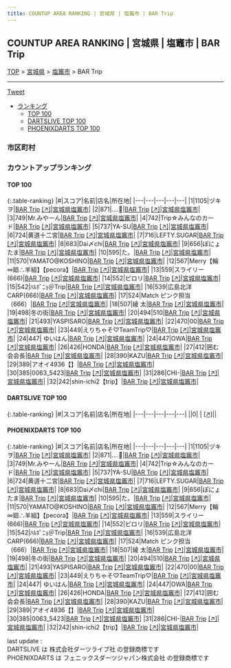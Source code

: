 ```yaml
---
title: COUNTUP AREA RANKING | 宮城県 | 塩竈市 | BAR Trip
---
```

## COUNTUP AREA RANKING | 宮城県 | 塩竈市 | BAR Trip

[TOP](/darts/rank/) > [宮城県](/darts/rank/宮城県/) > [塩竈市](/darts/rank/宮城県/塩竈市/) > BAR Trip

___

<a href="https://twitter.com/share?ref_src=twsrc%5Etfw" data-text="COUNTUP AREA RANKING | 宮城県塩竈市BAR Trip" class="twitter-share-button" data-hashtags="DARTSLIVE,PHOENIXDARTS,darts,ダーツ" data-show-count="false">Tweet</a>

* [ランキング](#カウントアップランキング)
    * [TOP 100](#top-100)
    * [DARTSLIVE TOP 100](#dartslive-top-100)
    * [PHOENIXDARTS TOP 100](#phoenixdarts-top-100)

### 市区町村

<ul>

</ul>

### カウントアップランキング

#### TOP 100



{:.table-ranking}
|#|スコア|名前|店名|所在地|
|---|---|---|---|---|
|1|1105|<span class="rank-name-pd">ヅキヲ</span>|<a href="/darts/rank/shops/10399.html">BAR Trip</a> <a href="https://vs.phoenixdarts.com/jp/shop/shopDetailInfo/s_10399?s_seq=10399">[↗]</a>|<a href="/darts/rank/宮城県/塩竈市">宮城県塩竈市</a>|
|2|871|<span class="rank-name-pd">....🐤</span>|<a href="/darts/rank/shops/10399.html">BAR Trip</a> <a href="https://vs.phoenixdarts.com/jp/shop/shopDetailInfo/s_10399?s_seq=10399">[↗]</a>|<a href="/darts/rank/宮城県/塩竈市">宮城県塩竈市</a>|
|3|749|<span class="rank-name-pd">Mr.みやーん</span>|<a href="/darts/rank/shops/10399.html">BAR Trip</a> <a href="https://vs.phoenixdarts.com/jp/shop/shopDetailInfo/s_10399?s_seq=10399">[↗]</a>|<a href="/darts/rank/宮城県/塩竈市">宮城県塩竈市</a>|
|4|742|<span class="rank-name-pd">Trip☆みんなのカード</span>|<a href="/darts/rank/shops/10399.html">BAR Trip</a> <a href="https://vs.phoenixdarts.com/jp/shop/shopDetailInfo/s_10399?s_seq=10399">[↗]</a>|<a href="/darts/rank/宮城県/塩竈市">宮城県塩竈市</a>|
|5|737|<span class="rank-name-pd">YA-SU</span>|<a href="/darts/rank/shops/10399.html">BAR Trip</a> <a href="https://vs.phoenixdarts.com/jp/shop/shopDetailInfo/s_10399?s_seq=10399">[↗]</a>|<a href="/darts/rank/宮城県/塩竈市">宮城県塩竈市</a>|
|6|724|<span class="rank-name-pd">黄道十二宮</span>|<a href="/darts/rank/shops/10399.html">BAR Trip</a> <a href="https://vs.phoenixdarts.com/jp/shop/shopDetailInfo/s_10399?s_seq=10399">[↗]</a>|<a href="/darts/rank/宮城県/塩竈市">宮城県塩竈市</a>|
|7|716|<span class="rank-name-pd">LEFTY.SUGAR</span>|<a href="/darts/rank/shops/10399.html">BAR Trip</a> <a href="https://vs.phoenixdarts.com/jp/shop/shopDetailInfo/s_10399?s_seq=10399">[↗]</a>|<a href="/darts/rank/宮城県/塩竈市">宮城県塩竈市</a>|
|8|683|<span class="rank-name-pd">Dai〆chi</span>|<a href="/darts/rank/shops/10399.html">BAR Trip</a> <a href="https://vs.phoenixdarts.com/jp/shop/shopDetailInfo/s_10399?s_seq=10399">[↗]</a>|<a href="/darts/rank/宮城県/塩竈市">宮城県塩竈市</a>|
|9|656|<span class="rank-name-pd">ぽにょたま</span>|<a href="/darts/rank/shops/10399.html">BAR Trip</a> <a href="https://vs.phoenixdarts.com/jp/shop/shopDetailInfo/s_10399?s_seq=10399">[↗]</a>|<a href="/darts/rank/宮城県/塩竈市">宮城県塩竈市</a>|
|10|595|<span class="rank-name-pd">た。</span>|<a href="/darts/rank/shops/10399.html">BAR Trip</a> <a href="https://vs.phoenixdarts.com/jp/shop/shopDetailInfo/s_10399?s_seq=10399">[↗]</a>|<a href="/darts/rank/宮城県/塩竈市">宮城県塩竈市</a>|
|11|570|<span class="rank-name-pd">YAMATO@KOSHINO</span>|<a href="/darts/rank/shops/10399.html">BAR Trip</a> <a href="https://vs.phoenixdarts.com/jp/shop/shopDetailInfo/s_10399?s_seq=10399">[↗]</a>|<a href="/darts/rank/宮城県/塩竈市">宮城県塩竈市</a>|
|12|567|<span class="rank-name-pd">Merry【輪∞廻∴羊組】【pecora】</span>|<a href="/darts/rank/shops/10399.html">BAR Trip</a> <a href="https://vs.phoenixdarts.com/jp/shop/shopDetailInfo/s_10399?s_seq=10399">[↗]</a>|<a href="/darts/rank/宮城県/塩竈市">宮城県塩竈市</a>|
|13|559|<span class="rank-name-pd">スライリー(666)</span>|<a href="/darts/rank/shops/10399.html">BAR Trip</a> <a href="https://vs.phoenixdarts.com/jp/shop/shopDetailInfo/s_10399?s_seq=10399">[↗]</a>|<a href="/darts/rank/宮城県/塩竈市">宮城県塩竈市</a>|
|14|552|<span class="rank-name-pd">ピロリ</span>|<a href="/darts/rank/shops/10399.html">BAR Trip</a> <a href="https://vs.phoenixdarts.com/jp/shop/shopDetailInfo/s_10399?s_seq=10399">[↗]</a>|<a href="/darts/rank/宮城県/塩竈市">宮城県塩竈市</a>|
|15|542|<span class="rank-name-pd">ﾊﾙﾎﾟﾆｮ＠Trip</span>|<a href="/darts/rank/shops/10399.html">BAR Trip</a> <a href="https://vs.phoenixdarts.com/jp/shop/shopDetailInfo/s_10399?s_seq=10399">[↗]</a>|<a href="/darts/rank/宮城県/塩竈市">宮城県塩竈市</a>|
|16|539|<span class="rank-name-pd">広島北洋CARP(666)</span>|<a href="/darts/rank/shops/10399.html">BAR Trip</a> <a href="https://vs.phoenixdarts.com/jp/shop/shopDetailInfo/s_10399?s_seq=10399">[↗]</a>|<a href="/darts/rank/宮城県/塩竈市">宮城県塩竈市</a>|
|17|524|<span class="rank-name-pd">Match ピンク担当（666）</span>|<a href="/darts/rank/shops/10399.html">BAR Trip</a> <a href="https://vs.phoenixdarts.com/jp/shop/shopDetailInfo/s_10399?s_seq=10399">[↗]</a>|<a href="/darts/rank/宮城県/塩竈市">宮城県塩竈市</a>|
|18|507|<span class="rank-name-pd">綾 太</span>|<a href="/darts/rank/shops/10399.html">BAR Trip</a> <a href="https://vs.phoenixdarts.com/jp/shop/shopDetailInfo/s_10399?s_seq=10399">[↗]</a>|<a href="/darts/rank/宮城県/塩竈市">宮城県塩竈市</a>|
|19|498|<span class="rank-name-pd">冬の街</span>|<a href="/darts/rank/shops/10399.html">BAR Trip</a> <a href="https://vs.phoenixdarts.com/jp/shop/shopDetailInfo/s_10399?s_seq=10399">[↗]</a>|<a href="/darts/rank/宮城県/塩竈市">宮城県塩竈市</a>|
|20|494|<span class="rank-name-pd">510</span>|<a href="/darts/rank/shops/10399.html">BAR Trip</a> <a href="https://vs.phoenixdarts.com/jp/shop/shopDetailInfo/s_10399?s_seq=10399">[↗]</a>|<a href="/darts/rank/宮城県/塩竈市">宮城県塩竈市</a>|
|21|493|<span class="rank-name-pd">YASPISARO</span>|<a href="/darts/rank/shops/10399.html">BAR Trip</a> <a href="https://vs.phoenixdarts.com/jp/shop/shopDetailInfo/s_10399?s_seq=10399">[↗]</a>|<a href="/darts/rank/宮城県/塩竈市">宮城県塩竈市</a>|
|22|470|<span class="rank-name-pd">00</span>|<a href="/darts/rank/shops/10399.html">BAR Trip</a> <a href="https://vs.phoenixdarts.com/jp/shop/shopDetailInfo/s_10399?s_seq=10399">[↗]</a>|<a href="/darts/rank/宮城県/塩竈市">宮城県塩竈市</a>|
|23|449|<span class="rank-name-pd">えりちゃそ♡TeamTrip♡</span>|<a href="/darts/rank/shops/10399.html">BAR Trip</a> <a href="https://vs.phoenixdarts.com/jp/shop/shopDetailInfo/s_10399?s_seq=10399">[↗]</a>|<a href="/darts/rank/宮城県/塩竈市">宮城県塩竈市</a>|
|24|447|<span class="rank-name-pd"> ゆいはん</span>|<a href="/darts/rank/shops/10399.html">BAR Trip</a> <a href="https://vs.phoenixdarts.com/jp/shop/shopDetailInfo/s_10399?s_seq=10399">[↗]</a>|<a href="/darts/rank/宮城県/塩竈市">宮城県塩竈市</a>|
|24|447|<span class="rank-name-pd">OWA</span>|<a href="/darts/rank/shops/10399.html">BAR Trip</a> <a href="https://vs.phoenixdarts.com/jp/shop/shopDetailInfo/s_10399?s_seq=10399">[↗]</a>|<a href="/darts/rank/宮城県/塩竈市">宮城県塩竈市</a>|
|26|426|<span class="rank-name-pd">HONDA</span>|<a href="/darts/rank/shops/10399.html">BAR Trip</a> <a href="https://vs.phoenixdarts.com/jp/shop/shopDetailInfo/s_10399?s_seq=10399">[↗]</a>|<a href="/darts/rank/宮城県/塩竈市">宮城県塩竈市</a>|
|27|412|<span class="rank-name-pd">囲む会会長</span>|<a href="/darts/rank/shops/10399.html">BAR Trip</a> <a href="https://vs.phoenixdarts.com/jp/shop/shopDetailInfo/s_10399?s_seq=10399">[↗]</a>|<a href="/darts/rank/宮城県/塩竈市">宮城県塩竈市</a>|
|28|390|<span class="rank-name-pd">KAZU</span>|<a href="/darts/rank/shops/10399.html">BAR Trip</a> <a href="https://vs.phoenixdarts.com/jp/shop/shopDetailInfo/s_10399?s_seq=10399">[↗]</a>|<a href="/darts/rank/宮城県/塩竈市">宮城県塩竈市</a>|
|29|389|<span class="rank-name-pd">アオイ4936【】</span>|<a href="/darts/rank/shops/10399.html">BAR Trip</a> <a href="https://vs.phoenixdarts.com/jp/shop/shopDetailInfo/s_10399?s_seq=10399">[↗]</a>|<a href="/darts/rank/宮城県/塩竈市">宮城県塩竈市</a>|
|30|385|<span class="rank-name-pd">0063_5423</span>|<a href="/darts/rank/shops/10399.html">BAR Trip</a> <a href="https://vs.phoenixdarts.com/jp/shop/shopDetailInfo/s_10399?s_seq=10399">[↗]</a>|<a href="/darts/rank/宮城県/塩竈市">宮城県塩竈市</a>|
|31|286|<span class="rank-name-pd">CHI-</span>|<a href="/darts/rank/shops/10399.html">BAR Trip</a> <a href="https://vs.phoenixdarts.com/jp/shop/shopDetailInfo/s_10399?s_seq=10399">[↗]</a>|<a href="/darts/rank/宮城県/塩竈市">宮城県塩竈市</a>|
|32|242|<span class="rank-name-pd">shin-ichi2【trip】</span>|<a href="/darts/rank/shops/10399.html">BAR Trip</a> <a href="https://vs.phoenixdarts.com/jp/shop/shopDetailInfo/s_10399?s_seq=10399">[↗]</a>|<a href="/darts/rank/宮城県/塩竈市">宮城県塩竈市</a>|


#### DARTSLIVE TOP 100



{:.table-ranking}
|#|スコア|名前|店名|所在地|
|---|---|---|---|---|
||0|<span class="rank-name-dl"> </span>|<a href="/darts/rank/shops/.html"></a> <a href="">[↗]</a>|<a href="/darts/rank//"></a>|


#### PHOENIXDARTS TOP 100



{:.table-ranking}
|#|スコア|名前|店名|所在地|
|---|---|---|---|---|
|1|1105|<span class="rank-name-pd">ヅキヲ</span>|<a href="/darts/rank/shops/10399.html">BAR Trip</a> <a href="https://vs.phoenixdarts.com/jp/shop/shopDetailInfo/s_10399?s_seq=10399">[↗]</a>|<a href="/darts/rank/宮城県/塩竈市">宮城県塩竈市</a>|
|2|871|<span class="rank-name-pd">....🐤</span>|<a href="/darts/rank/shops/10399.html">BAR Trip</a> <a href="https://vs.phoenixdarts.com/jp/shop/shopDetailInfo/s_10399?s_seq=10399">[↗]</a>|<a href="/darts/rank/宮城県/塩竈市">宮城県塩竈市</a>|
|3|749|<span class="rank-name-pd">Mr.みやーん</span>|<a href="/darts/rank/shops/10399.html">BAR Trip</a> <a href="https://vs.phoenixdarts.com/jp/shop/shopDetailInfo/s_10399?s_seq=10399">[↗]</a>|<a href="/darts/rank/宮城県/塩竈市">宮城県塩竈市</a>|
|4|742|<span class="rank-name-pd">Trip☆みんなのカード</span>|<a href="/darts/rank/shops/10399.html">BAR Trip</a> <a href="https://vs.phoenixdarts.com/jp/shop/shopDetailInfo/s_10399?s_seq=10399">[↗]</a>|<a href="/darts/rank/宮城県/塩竈市">宮城県塩竈市</a>|
|5|737|<span class="rank-name-pd">YA-SU</span>|<a href="/darts/rank/shops/10399.html">BAR Trip</a> <a href="https://vs.phoenixdarts.com/jp/shop/shopDetailInfo/s_10399?s_seq=10399">[↗]</a>|<a href="/darts/rank/宮城県/塩竈市">宮城県塩竈市</a>|
|6|724|<span class="rank-name-pd">黄道十二宮</span>|<a href="/darts/rank/shops/10399.html">BAR Trip</a> <a href="https://vs.phoenixdarts.com/jp/shop/shopDetailInfo/s_10399?s_seq=10399">[↗]</a>|<a href="/darts/rank/宮城県/塩竈市">宮城県塩竈市</a>|
|7|716|<span class="rank-name-pd">LEFTY.SUGAR</span>|<a href="/darts/rank/shops/10399.html">BAR Trip</a> <a href="https://vs.phoenixdarts.com/jp/shop/shopDetailInfo/s_10399?s_seq=10399">[↗]</a>|<a href="/darts/rank/宮城県/塩竈市">宮城県塩竈市</a>|
|8|683|<span class="rank-name-pd">Dai〆chi</span>|<a href="/darts/rank/shops/10399.html">BAR Trip</a> <a href="https://vs.phoenixdarts.com/jp/shop/shopDetailInfo/s_10399?s_seq=10399">[↗]</a>|<a href="/darts/rank/宮城県/塩竈市">宮城県塩竈市</a>|
|9|656|<span class="rank-name-pd">ぽにょたま</span>|<a href="/darts/rank/shops/10399.html">BAR Trip</a> <a href="https://vs.phoenixdarts.com/jp/shop/shopDetailInfo/s_10399?s_seq=10399">[↗]</a>|<a href="/darts/rank/宮城県/塩竈市">宮城県塩竈市</a>|
|10|595|<span class="rank-name-pd">た。</span>|<a href="/darts/rank/shops/10399.html">BAR Trip</a> <a href="https://vs.phoenixdarts.com/jp/shop/shopDetailInfo/s_10399?s_seq=10399">[↗]</a>|<a href="/darts/rank/宮城県/塩竈市">宮城県塩竈市</a>|
|11|570|<span class="rank-name-pd">YAMATO@KOSHINO</span>|<a href="/darts/rank/shops/10399.html">BAR Trip</a> <a href="https://vs.phoenixdarts.com/jp/shop/shopDetailInfo/s_10399?s_seq=10399">[↗]</a>|<a href="/darts/rank/宮城県/塩竈市">宮城県塩竈市</a>|
|12|567|<span class="rank-name-pd">Merry【輪∞廻∴羊組】【pecora】</span>|<a href="/darts/rank/shops/10399.html">BAR Trip</a> <a href="https://vs.phoenixdarts.com/jp/shop/shopDetailInfo/s_10399?s_seq=10399">[↗]</a>|<a href="/darts/rank/宮城県/塩竈市">宮城県塩竈市</a>|
|13|559|<span class="rank-name-pd">スライリー(666)</span>|<a href="/darts/rank/shops/10399.html">BAR Trip</a> <a href="https://vs.phoenixdarts.com/jp/shop/shopDetailInfo/s_10399?s_seq=10399">[↗]</a>|<a href="/darts/rank/宮城県/塩竈市">宮城県塩竈市</a>|
|14|552|<span class="rank-name-pd">ピロリ</span>|<a href="/darts/rank/shops/10399.html">BAR Trip</a> <a href="https://vs.phoenixdarts.com/jp/shop/shopDetailInfo/s_10399?s_seq=10399">[↗]</a>|<a href="/darts/rank/宮城県/塩竈市">宮城県塩竈市</a>|
|15|542|<span class="rank-name-pd">ﾊﾙﾎﾟﾆｮ＠Trip</span>|<a href="/darts/rank/shops/10399.html">BAR Trip</a> <a href="https://vs.phoenixdarts.com/jp/shop/shopDetailInfo/s_10399?s_seq=10399">[↗]</a>|<a href="/darts/rank/宮城県/塩竈市">宮城県塩竈市</a>|
|16|539|<span class="rank-name-pd">広島北洋CARP(666)</span>|<a href="/darts/rank/shops/10399.html">BAR Trip</a> <a href="https://vs.phoenixdarts.com/jp/shop/shopDetailInfo/s_10399?s_seq=10399">[↗]</a>|<a href="/darts/rank/宮城県/塩竈市">宮城県塩竈市</a>|
|17|524|<span class="rank-name-pd">Match ピンク担当（666）</span>|<a href="/darts/rank/shops/10399.html">BAR Trip</a> <a href="https://vs.phoenixdarts.com/jp/shop/shopDetailInfo/s_10399?s_seq=10399">[↗]</a>|<a href="/darts/rank/宮城県/塩竈市">宮城県塩竈市</a>|
|18|507|<span class="rank-name-pd">綾 太</span>|<a href="/darts/rank/shops/10399.html">BAR Trip</a> <a href="https://vs.phoenixdarts.com/jp/shop/shopDetailInfo/s_10399?s_seq=10399">[↗]</a>|<a href="/darts/rank/宮城県/塩竈市">宮城県塩竈市</a>|
|19|498|<span class="rank-name-pd">冬の街</span>|<a href="/darts/rank/shops/10399.html">BAR Trip</a> <a href="https://vs.phoenixdarts.com/jp/shop/shopDetailInfo/s_10399?s_seq=10399">[↗]</a>|<a href="/darts/rank/宮城県/塩竈市">宮城県塩竈市</a>|
|20|494|<span class="rank-name-pd">510</span>|<a href="/darts/rank/shops/10399.html">BAR Trip</a> <a href="https://vs.phoenixdarts.com/jp/shop/shopDetailInfo/s_10399?s_seq=10399">[↗]</a>|<a href="/darts/rank/宮城県/塩竈市">宮城県塩竈市</a>|
|21|493|<span class="rank-name-pd">YASPISARO</span>|<a href="/darts/rank/shops/10399.html">BAR Trip</a> <a href="https://vs.phoenixdarts.com/jp/shop/shopDetailInfo/s_10399?s_seq=10399">[↗]</a>|<a href="/darts/rank/宮城県/塩竈市">宮城県塩竈市</a>|
|22|470|<span class="rank-name-pd">00</span>|<a href="/darts/rank/shops/10399.html">BAR Trip</a> <a href="https://vs.phoenixdarts.com/jp/shop/shopDetailInfo/s_10399?s_seq=10399">[↗]</a>|<a href="/darts/rank/宮城県/塩竈市">宮城県塩竈市</a>|
|23|449|<span class="rank-name-pd">えりちゃそ♡TeamTrip♡</span>|<a href="/darts/rank/shops/10399.html">BAR Trip</a> <a href="https://vs.phoenixdarts.com/jp/shop/shopDetailInfo/s_10399?s_seq=10399">[↗]</a>|<a href="/darts/rank/宮城県/塩竈市">宮城県塩竈市</a>|
|24|447|<span class="rank-name-pd"> ゆいはん</span>|<a href="/darts/rank/shops/10399.html">BAR Trip</a> <a href="https://vs.phoenixdarts.com/jp/shop/shopDetailInfo/s_10399?s_seq=10399">[↗]</a>|<a href="/darts/rank/宮城県/塩竈市">宮城県塩竈市</a>|
|24|447|<span class="rank-name-pd">OWA</span>|<a href="/darts/rank/shops/10399.html">BAR Trip</a> <a href="https://vs.phoenixdarts.com/jp/shop/shopDetailInfo/s_10399?s_seq=10399">[↗]</a>|<a href="/darts/rank/宮城県/塩竈市">宮城県塩竈市</a>|
|26|426|<span class="rank-name-pd">HONDA</span>|<a href="/darts/rank/shops/10399.html">BAR Trip</a> <a href="https://vs.phoenixdarts.com/jp/shop/shopDetailInfo/s_10399?s_seq=10399">[↗]</a>|<a href="/darts/rank/宮城県/塩竈市">宮城県塩竈市</a>|
|27|412|<span class="rank-name-pd">囲む会会長</span>|<a href="/darts/rank/shops/10399.html">BAR Trip</a> <a href="https://vs.phoenixdarts.com/jp/shop/shopDetailInfo/s_10399?s_seq=10399">[↗]</a>|<a href="/darts/rank/宮城県/塩竈市">宮城県塩竈市</a>|
|28|390|<span class="rank-name-pd">KAZU</span>|<a href="/darts/rank/shops/10399.html">BAR Trip</a> <a href="https://vs.phoenixdarts.com/jp/shop/shopDetailInfo/s_10399?s_seq=10399">[↗]</a>|<a href="/darts/rank/宮城県/塩竈市">宮城県塩竈市</a>|
|29|389|<span class="rank-name-pd">アオイ4936【】</span>|<a href="/darts/rank/shops/10399.html">BAR Trip</a> <a href="https://vs.phoenixdarts.com/jp/shop/shopDetailInfo/s_10399?s_seq=10399">[↗]</a>|<a href="/darts/rank/宮城県/塩竈市">宮城県塩竈市</a>|
|30|385|<span class="rank-name-pd">0063_5423</span>|<a href="/darts/rank/shops/10399.html">BAR Trip</a> <a href="https://vs.phoenixdarts.com/jp/shop/shopDetailInfo/s_10399?s_seq=10399">[↗]</a>|<a href="/darts/rank/宮城県/塩竈市">宮城県塩竈市</a>|
|31|286|<span class="rank-name-pd">CHI-</span>|<a href="/darts/rank/shops/10399.html">BAR Trip</a> <a href="https://vs.phoenixdarts.com/jp/shop/shopDetailInfo/s_10399?s_seq=10399">[↗]</a>|<a href="/darts/rank/宮城県/塩竈市">宮城県塩竈市</a>|
|32|242|<span class="rank-name-pd">shin-ichi2【trip】</span>|<a href="/darts/rank/shops/10399.html">BAR Trip</a> <a href="https://vs.phoenixdarts.com/jp/shop/shopDetailInfo/s_10399?s_seq=10399">[↗]</a>|<a href="/darts/rank/宮城県/塩竈市">宮城県塩竈市</a>|


<div class="footer border-top border-gray-light mt-5 pt-3 text-right text-gray">
    last update : <span style="font-weight: italic" id="foot_last_modified"></span><br />
    DARTSLIVE は 株式会社ダーツライブ社 の登録商標です<br />
    PHOENIXDARTS は フェニックスダーツジャパン株式会社 の登録商標です<br />
</div>

<script src="https://cdnjs.cloudflare.com/ajax/libs/jquery.tablesorter/2.31.3/js/jquery.tablesorter.min.js" integrity="sha512-qzgd5cYSZcosqpzpn7zF2ZId8f/8CHmFKZ8j7mU4OUXTNRd5g+ZHBPsgKEwoqxCtdQvExE5LprwwPAgoicguNg==" crossorigin="anonymous" referrerpolicy="no-referrer"></script>
<link rel="stylesheet" href="https://cdnjs.cloudflare.com/ajax/libs/jquery.tablesorter/2.31.3/css/theme.default.min.css" integrity="sha512-wghhOJkjQX0Lh3NSWvNKeZ0ZpNn+SPVXX1Qyc9OCaogADktxrBiBdKGDoqVUOyhStvMBmJQ8ZdMHiR3wuEq8+w==" crossorigin="anonymous" referrerpolicy="no-referrer" />
<script>
$(function() {
    $(".table-ranking").tablesorter({sortList:[[0, 0]]});
    $("#foot_last_modified").text(formatDate(new Date(document.lastModified), 'yyyy-MM-dd HH:mm:ss'));
});
</script>

<script async src="https://platform.twitter.com/widgets.js" charset="utf-8"></script>